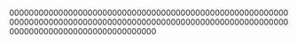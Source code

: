 
000000000000000000000000000000000000000000000000000000000000000000000000000000000000000000000000000000000000000000000000000000000000000000000000






















